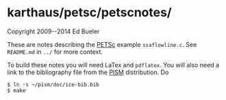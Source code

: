 karthaus/petsc/petscnotes/
========

Copyright 2009--2014  Ed Bueler

These are notes describing the [PETSc](http://www.mcs.anl.gov/petsc/) example
`ssaflowline.c`.  See `README.md` in `../` for more context.

To build these notes you will need LaTex and `pdflatex`.  You will also need
a link to the bibliography file from the [PISM](http://www.pism-docs.org/)
distribution.  Do

    $ ln -s ~/pism/doc/ice-bib.bib
    $ make
